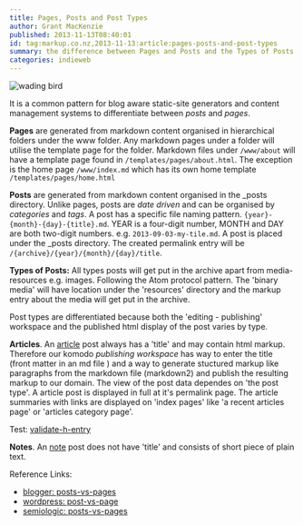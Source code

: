 ```yaml
---
title: Pages, Posts and Post Types
author: Grant MacKenzie
published: 2013-11-13T08:40:01
id: tag:markup.co.nz,2013-11-13:article:pages-posts-and-post-types
summary: the difference between Pages and Posts and the Types of Posts
categories: indieweb
---
```


![wading bird](/resources/images/wading-bird.png)

It is a common pattern for blog aware static-site generators and content
management systems to differentiate between *posts* and *pages*.

**Pages** are generated from markdown content organised in hierarchical folders
under the www folder. Any markdown pages under a folder will utilise the
template page for the folder. Markdown files under ```/www/about``` will have a
template page found in ```/templates/pages/about.html```. The exception is the
home page ```/www/index.md``` which has its own home template
```/templates/pages/home.html```

**Posts** are generated from markdown content organised in the &#95;posts
directory. Unlike pages, posts are *date driven* and can be organised by
*categories* and *tags*. A post has a specific file naming pattern.
```{year}-{month}-{day}-{title}.md```. YEAR is a four-digit number, MONTH and
DAY are both two-digit numbers. e.g. ```2013-09-03-my-tile.md```. A post is
placed under the &#95;posts directory. The created permalink entry will be
```/{archive}/{year}/{month}/{day}/title```.

**Types of Posts:** All types posts will get put in the archive apart
from media-resources e.g. images. Following the Atom protocol pattern. The
'binary media' will have location under the 'resources' directory and the markup
entry about the media will get put in the archive.

Post types are differentiated because both the 'editing - publishing' workspace
and the published html display of the post varies by type.

**Articles**. An [article](http://indiewebcamp.com/article) post always has a 'title' and may contain html
markup. Therefore our komodo *publishing workspace* has way to enter the title
(front matter in an md file ) and a way to generate stuctured markup like
paragraphs from the markdown file (markdown2) and publish the resulting markup
to our domain. The view of the post data dependes on 'the post type'. A article
post is displayed in full at it's permalink page. The article summaries with
links are displayed on 'index pages' like 'a recent articles page' or
'articles category page'.

Test:  [validate-h-entry](http://indiewebify.me/validate-h-entry/?url=http%3A%2F%2Fmarkup.co.nz%2Farchive%2F2013%2F11%2F13%2Fpages-posts-and-post-types)

**Notes**. An [note](http://indiewebcamp.com/note) post does not have 'title' and consists of short piece of
plain text.




Reference Links:

* [blogger: posts-vs-pages](http://www.mybloggerlab.com/2013/02/what-is-the-difference-between-posts-vs-pages-in-blogger.html)
* [wordpress: post-vs-page](http://en.support.wordpress.com/post-vs-page/)
* [semiologic: posts-vs-pages](http://www.semiologic.com/resources/blogging/posts-vs-pages/)
